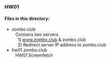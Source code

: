 ### HW01
  
  
#### Files in this directory:
- zombo.club  
&nbsp;&nbsp; Contains *two* servers.  
&nbsp;&nbsp;&nbsp;&nbsp; 1) www.zombo.club & zombo.club  
&nbsp;&nbsp;&nbsp;&nbsp; 2) Redirect server IP address to zombo.club  
- hw01.zombo.club  
&nbsp;&nbsp; HW01 Screenfetch  
